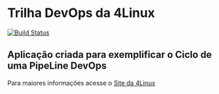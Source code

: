 # Trilha DevOps da 4Linux

<!-- Altere a Flag abaixo com sua URL do Travis -->
<!--[![Build Status](https://travis-ci.org/sua_conta/simple-unittest.svg?branch=master)](https://travis-ci.org/sua_conta/simple-unittest) -->

[![Build Status](https://travis-ci.com/serginnogueira/DevOpsLab-HelloWorld.svg?branch=master)](https://travis-ci.com/serginnogueira/DevOpsLab-HelloWorld)

## Aplicação criada para exemplificar o Ciclo de uma PipeLine DevOps


Para maiores informações acesse o [Site da 4Linux](https://www.4linux.com.br/cursos/devops)
